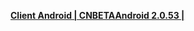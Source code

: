 **[Client Android | CNBETAAndroid 2.0.53 | ](https://autopatchcn.bhsr.com/client/beta/20240301120406_BIjzGNX9ZHBWam5q/StarRail_2.0.53.apk)**
